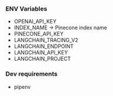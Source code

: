 ### ENV Variables
- OPENAI_API_KEY
- INDEX_NAME -> Pinecone index name
- PINECONE_API_KEY
- LANGCHAIN_TRACING_V2
- LANGCHAIN_ENDPOINT
- LANGCHAIN_API_KEY
- LANGCHAIN_PROJECT

### Dev requirements
- pipenv